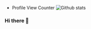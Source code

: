
- Profile View Counter
![Github stats](https://github-readme-stats.vercel.app/api?username=iSPYadav01)
### Hi there 👋
<!--
**iSPYadav01/iSPYadav01** is a ✨ _special_ ✨ repository because its `README.md` (this file) appears on your GitHub profile.

- Adding Github Extra Pins
![ReadMe Card](https://github-readme-stats.vercel.app/api/pin/?username=iSPYadav01&repo=Anaconda-Installation-Setup
)

Here are some ideas to get you started:

- 🔭 I’m currently working on Aerospace Product
- 🌱 I’m currently learning Data Science
- 👯 I’m looking to collaborate on ...
- 🤔 I’m looking for help with ...
- 💬 Ask me about ...
- 📫 How to reach me: Twitter:@iSPYadav01
- 😄 Pronouns: ...
- ⚡ Fun fact: ...
-->
